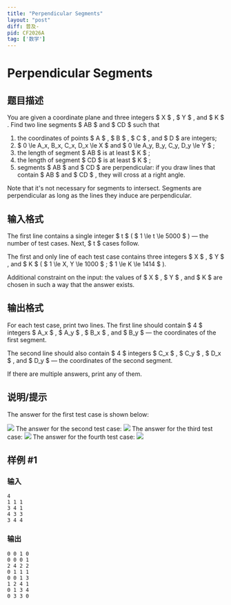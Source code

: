 ```yaml
---
title: "Perpendicular Segments"
layout: "post"
diff: 普及-
pid: CF2026A
tag: ['数学']
---
```


# Perpendicular Segments

## 题目描述

You are given a coordinate plane and three integers $ X $ , $ Y $ , and $ K $ . Find two line segments $ AB $ and $ CD $ such that

1. the coordinates of points $ A $ , $ B $ , $ C $ , and $ D $ are integers;
2. $ 0 \le A_x, B_x, C_x, D_x \le X $ and $ 0 \le A_y, B_y, C_y, D_y \le Y $ ;
3. the length of segment $ AB $ is at least $ K $ ;
4. the length of segment $ CD $ is at least $ K $ ;
5. segments $ AB $ and $ CD $ are perpendicular: if you draw lines that contain $ AB $ and $ CD $ , they will cross at a right angle.

Note that it's not necessary for segments to intersect. Segments are perpendicular as long as the lines they induce are perpendicular.

## 输入格式

The first line contains a single integer $ t $ ( $ 1 \le t \le 5000 $ ) — the number of test cases. Next, $ t $ cases follow.

The first and only line of each test case contains three integers $ X $ , $ Y $ , and $ K $ ( $ 1 \le X, Y \le 1000 $ ; $ 1 \le K \le 1414 $ ).

Additional constraint on the input: the values of $ X $ , $ Y $ , and $ K $ are chosen in such a way that the answer exists.

## 输出格式

For each test case, print two lines. The first line should contain $ 4 $ integers $ A_x $ , $ A_y $ , $ B_x $ , and $ B_y $ — the coordinates of the first segment.

The second line should also contain $ 4 $ integers $ C_x $ , $ C_y $ , $ D_x $ , and $ D_y $ — the coordinates of the second segment.

If there are multiple answers, print any of them.

## 说明/提示

The answer for the first test case is shown below:

 ![](https://cdn.luogu.com.cn/upload/vjudge_pic/CF2026A/ec912df39bb0649b8cac618bfc67861cbe33f3a9.png)  The answer for the second test case:  ![](https://cdn.luogu.com.cn/upload/vjudge_pic/CF2026A/16297a765040b390fcf117cbdd6958cb27cfd2f6.png)  The answer for the third test case:  ![](https://cdn.luogu.com.cn/upload/vjudge_pic/CF2026A/2fa935fca6647221cd973d5ea3b266eb1839dab4.png)  The answer for the fourth test case:  ![](https://cdn.luogu.com.cn/upload/vjudge_pic/CF2026A/41df202ce65e0906ba528f2a40ffbcdc5a825158.png)

## 样例 #1

### 输入

```
4
1 1 1
3 4 1
4 3 3
3 4 4
```

### 输出

```
0 0 1 0
0 0 0 1
2 4 2 2
0 1 1 1
0 0 1 3
1 2 4 1
0 1 3 4
0 3 3 0
```

